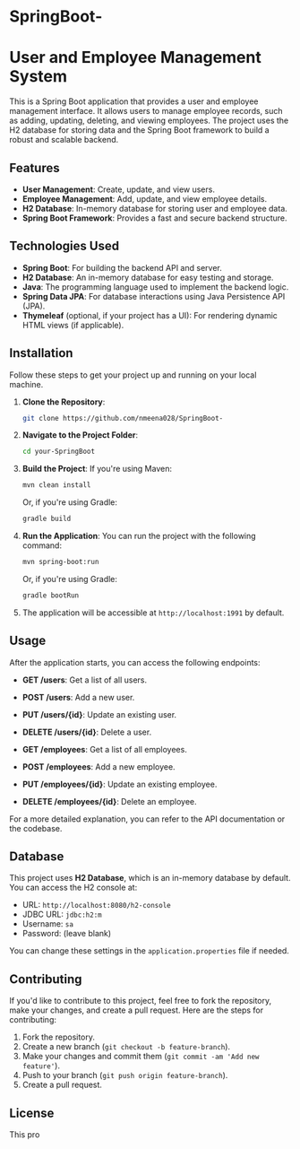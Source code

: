 # SpringBoot-

# User and Employee Management System

This is a Spring Boot application that provides a user and employee management interface. It allows users to manage employee records, such as adding, updating, deleting, and viewing employees. The project uses the H2 database for storing data and the Spring Boot framework to build a robust and scalable backend.

## Features

- **User Management**: Create, update, and view users.
- **Employee Management**: Add, update, and view employee details.
- **H2 Database**: In-memory database for storing user and employee data.
- **Spring Boot Framework**: Provides a fast and secure backend structure.

## Technologies Used

- **Spring Boot**: For building the backend API and server.
- **H2 Database**: An in-memory database for easy testing and storage.
- **Java**: The programming language used to implement the backend logic.
- **Spring Data JPA**: For database interactions using Java Persistence API (JPA).
- **Thymeleaf** (optional, if your project has a UI): For rendering dynamic HTML views (if applicable).
  
## Installation

Follow these steps to get your project up and running on your local machine.

1. **Clone the Repository**:
    ```bash
    git clone https://github.com/nmeena028/SpringBoot-
    ```

2. **Navigate to the Project Folder**:
    ```bash
    cd your-SpringBoot
    ```

3. **Build the Project**:
    If you're using Maven:
    ```bash
    mvn clean install
    ```

    Or, if you're using Gradle:
    ```bash
    gradle build
    ```

4. **Run the Application**:
    You can run the project with the following command:
    ```bash
    mvn spring-boot:run
    ```

    Or, if you're using Gradle:
    ```bash
    gradle bootRun
    ```

5. The application will be accessible at `http://localhost:1991` by default.

## Usage

After the application starts, you can access the following endpoints:

- **GET /users**: Get a list of all users.
- **POST /users**: Add a new user.
- **PUT /users/{id}**: Update an existing user.
- **DELETE /users/{id}**: Delete a user.

- **GET /employees**: Get a list of all employees.
- **POST /employees**: Add a new employee.
- **PUT /employees/{id}**: Update an existing employee.
- **DELETE /employees/{id}**: Delete an employee.

For a more detailed explanation, you can refer to the API documentation or the codebase.

## Database

This project uses **H2 Database**, which is an in-memory database by default. You can access the H2 console at:

- URL: `http://localhost:8080/h2-console`
- JDBC URL: `jdbc:h2:m`
- Username: `sa`
- Password: (leave blank)

You can change these settings in the `application.properties` file if needed.

## Contributing

If you'd like to contribute to this project, feel free to fork the repository, make your changes, and create a pull request. Here are the steps for contributing:

1. Fork the repository.
2. Create a new branch (`git checkout -b feature-branch`).
3. Make your changes and commit them (`git commit -am 'Add new feature'`).
4. Push to your branch (`git push origin feature-branch`).
5. Create a pull request.

## License

This pro
